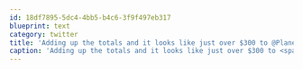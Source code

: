 ```yaml
---
id: 18df7895-5dc4-4bb5-b4c6-3f9f497eb317
blueprint: text
category: twitter
title: 'Adding up the totals and it looks like just over $300 to @PlaneterraCares from my Guatemala Calendar project.'
caption: 'Adding up the totals and it looks like just over $300 to <span class="username username_linked">@<a href="https://twitter.com/PlaneterraCares" title="Planeterra">PlaneterraCares</a></span> from my Guatemala Calendar project.'
---
```


